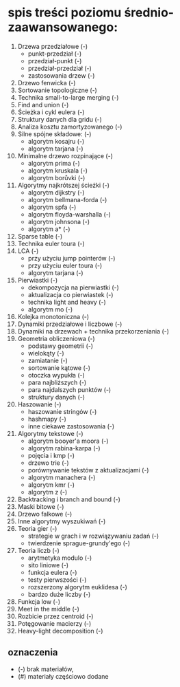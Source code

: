 # spis treści poziomu średnio-zaawansowanego:

1. Drzewa przedziałowe (-)
    - punkt-przedział (-)
    - przedział-punkt (-)
    - przedział-przedział (-)
    - zastosowania drzew (-)
2. Drzewo fenwicka (-)
3. Sortowanie topologiczne (-)
4. Technika small-to-large merging (-)
5. Find and union (-)
6. Ścieżka i cykl eulera (-)
7. Struktury danych dla gridu (-)
8. Analiza kosztu zamortyzowanego (-)
9. Silne spójne składowe: (-)
    - algorytm kosajru (-)
    - algorytm tarjana (-)
10. Minimalne drzewo rozpinające (-)
    - algorytm prima (-)
    - algorytm kruskala (-)
    - algorytm borůvki (-)
11. Algorytmy najkrótszej ścieżki (-)
    - algorytm dijkstry (-)
    - algorytm bellmana-forda (-)
    - algorytm spfa (-)
    - algorytm floyda-warshalla (-)
    - algorytm johnsona (-)
    - algorytm a* (-)
12. Sparse table (-)
13. Technika euler toura (-)
14. LCA (-)
    - przy użyciu jump pointerów (-)
    - przy użyciu euler toura (-)
    - algorytm tarjana (-)
15. Pierwiastki (-)
    - dekompozycja na pierwiastki (-)
    - aktualizacja co pierwiastek (-)
    - technika light and heavy (-)
    - algorytm mo (-)
16. Kolejka monotoniczna (-)
17. Dynamiki przedziałowe i liczbowe (-)
18. Dynamiki na drzewach + technika przekorzeniania (-)
19. Geometria obliczeniowa (-)
    - podstawy geometrii (-)
    - wielokąty (-)
    - zamiatanie (-)
    - sortowanie kątowe (-)
    - otoczka wypukła (-)
    - para najbliższych (-)
    - para najdalszych punktów (-)
    - struktury danych (-)
20. Haszowanie (-)
    - haszowanie stringów (-)
    - hashmapy (-)
    - inne ciekawe zastosowania (-)
21. Algorytmy tekstowe (-)
    - algorytm booyer'a moora (-)
    - algorytm rabina-karpa (-)
    - pojęcia i kmp (-)
    - drzewo trie (-)
    - porównywanie tekstów z aktualizacjami (-)
    - algorytm manachera (-)
    - algorytm kmr (-)
    - algorytm z (-)
22. Backtracking i branch and bound (-)
23. Maski bitowe (-)
24. Drzewo falkowe (-)
25. Inne algorytmy wyszukiwań (-)
26. Teoria gier (-)
    - strategie w grach i w rozwiązywaniu zadań (-)
    - twierdzenie sprague-grundy'ego (-)
27. Teoria liczb (-)
    - arytmetyka modulo (-)
    - sito liniowe (-)
    - funkcja eulera (-)
    - testy pierwszości (-)
    - rozszerzony algorytm euklidesa (-)
    - bardzo duże liczby (-)
28. Funkcja low (-)
29. Meet in the middle (-)
30. Rozbicie przez centroid (-)
31. Potęgowanie macierzy (-)
32. Heavy-light decomposition (-)

## oznaczenia
- (-) brak materiałów,
- (#) materiały częściowo dodane
